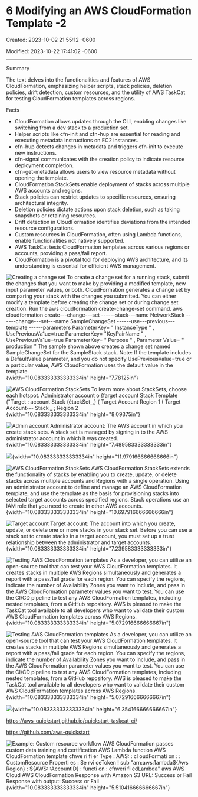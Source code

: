 # 6 Modifying an AWS CloudFormation Template -2 

Created: 2023-10-02 21:55:12 -0600

Modified: 2023-10-22 17:41:02 -0600

---

Summary

The text delves into the functionalities and features of AWS CloudFormation, emphasizing helper scripts, stack policies, deletion policies, drift detection, custom resources, and the utility of AWS TaskCat for testing CloudFormation templates across regions.

Facts

- CloudFormation allows updates through the CLI, enabling changes like switching from a dev stack to a production set.
- Helper scripts like cfn-init and cfn-hup are essential for reading and executing metadata instructions on EC2 instances.
- cfn-hup detects changes in metadata and triggers cfn-init to execute new instructions.
- cfn-signal communicates with the creation policy to indicate resource deployment completion.
- cfn-get-metadata allows users to view resource metadata without opening the template.
- CloudFormation StackSets enable deployment of stacks across multiple AWS accounts and regions.
- Stack policies can restrict updates to specific resources, ensuring architectural integrity.
- Deletion policies dictate actions upon stack deletion, such as taking snapshots or retaining resources.
- Drift detection in CloudFormation identifies deviations from the intended resource configurations.
- Custom resources in CloudFormation, often using Lambda functions, enable functionalities not natively supported.
- AWS TaskCat tests CloudFormation templates across various regions or accounts, providing a pass/fail report.
- CloudFormation is a pivotal tool for deploying AWS architecture, and its understanding is essential for efficient AWS management.



![Creating a change set To create a change set for a running stack, submit the changes that you want to make by providing a modified template, new input parameter values, or both. CloudFormation generates a change set by comparing your stack with the changes you submitted. You can either modify a template before creating the change set or during change set creation. Run the aws cloudformation create-change-set command. aws cloudformation create---change---set  ------stack---name NetworkStack  ------change---set---name SampleChangeSet  ------use---previous---template  ------parameters  ParameterKey= " InstanceType " , UsePreviousVa1ue=true ParameterKey= "KeyPairName " , UsePreviousVa1ue=true ParameterKey= " Purpose " , Parameter Value= " production " The sample shown above creates a change set named SampleChangeSet for the SampleStack stack. Note: If the template includes a DefaultValue parameter, and you do not specify UsePreviousValue=true or a particular value, AWS CloudFormation uses the default value in the template. ](../../../media/AWS-DevOps-Module-2-6-Modifying-an-AWS-CloudFormation-Template--2-image1.png){width="10.083333333333334in" height="7.78125in"}



![AWS CloudFormation StackSets To learn more about StackSets, choose each hotspot. Administrator account o {farget account Stack Template ("Target : account Stack {étackSet_,} ( Target Account Region 1 ( Target Account--- Stack _ ; Region 2 ](../../../media/AWS-DevOps-Module-2-6-Modifying-an-AWS-CloudFormation-Template--2-image2.png){width="10.083333333333334in" height="8.09375in"}



![Admin account Administrator account: The AWS account in which you create stack sets. A stack set is managed by signing in to the AWS administrator account in which it was created. ](../../../media/AWS-DevOps-Module-2-6-Modifying-an-AWS-CloudFormation-Template--2-image3.png){width="10.083333333333334in" height="7.489583333333333in"}



![](../../../media/AWS-DevOps-Module-2-6-Modifying-an-AWS-CloudFormation-Template--2-image4.png){width="10.083333333333334in" height="11.979166666666666in"}



![AWS CloudFormation StackSets AWS CloudFormation StackSets extends the functionality of stacks by enabling you to create, update, or delete stacks across multiple accounts and Regions with a single operation. Using an administrator account to define and manage an AWS CloudFormation template, and use the template as the basis for provisioning stacks into selected target accounts across specified regions. Stack operations use an IAM role that you need to create in other AWS accounts. ](../../../media/AWS-DevOps-Module-2-6-Modifying-an-AWS-CloudFormation-Template--2-image5.png){width="10.083333333333334in" height="10.697916666666666in"}



![Target account Target account: The account into which you create, update, or delete one or more stacks in your stack set. Before you can use a stack set to create stacks in a target account, you must set up a trust relationship between the administrator and target accounts. ](../../../media/AWS-DevOps-Module-2-6-Modifying-an-AWS-CloudFormation-Template--2-image6.png){width="10.083333333333334in" height="7.239583333333333in"}



![Testing AWS CloudFormation templates As a developer, you can utilize an open-source tool that can test your AWS CloudFormation templates. It creates stacks in multiple AWS Regions simultaneously and generates a report with a pass/fail grade for each region. You can specify the regions, indicate the number of Availability Zones you want to include, and pass in the AWS CloudFormation parameter values you want to test. You can use the CI/CD pipeline to test any AWS CloudFormation templates, including nested templates, from a GitHub repository. AWS is pleased to make the TaskCat tool available to all developers who want to validate their custom AWS CloudFormation templates across AWS Regions. ](../../../media/AWS-DevOps-Module-2-6-Modifying-an-AWS-CloudFormation-Template--2-image7.png){width="10.083333333333334in" height="5.072916666666667in"}



![Testing AWS CloudFormation templates As a developer, you can utilize an open-source tool that can test your AWS CloudFormation templates. It creates stacks in multiple AWS Regions simultaneously and generates a report with a pass/fail grade for each region. You can specify the regions, indicate the number of Availability Zones you want to include, and pass in the AWS CloudFormation parameter values you want to test. You can use the CI/CD pipeline to test any AWS CloudFormation templates, including nested templates, from a GitHub repository. AWS is pleased to make the TaskCat tool available to all developers who want to validate their custom AWS CloudFormation templates across AWS Regions. ](../../../media/AWS-DevOps-Module-2-6-Modifying-an-AWS-CloudFormation-Template--2-image8.png){width="10.083333333333334in" height="5.072916666666667in"}



![](../../../media/AWS-DevOps-Module-2-6-Modifying-an-AWS-CloudFormation-Template--2-image9.png){width="10.083333333333334in" height="6.354166666666667in"}

<https://aws-quickstart.github.io/quickstart-taskcat-ci/>

<https://github.com/aws-quickstart>









![Example: Custom resource workflow AWS CloudFormation passes custom data training and certification AWS Lambda function AWS CloudFormation template cfnve ri fi er Type : AWS: : cl oudFormati on : : CustomResource Properti es : Se rvi ceToken ! sub "arn:aws:1ambda${Aws Region} : ${AWS: :AccountID} : functi on : cfnveri fi edLambda" aws AWS Cloud AWS CloudFormation Response with Amazon S3 URL: Success or Fail Response with output: Success or Fail ](../../../media/AWS-DevOps-Module-2-6-Modifying-an-AWS-CloudFormation-Template--2-image10.png){width="10.083333333333334in" height="5.510416666666667in"}










